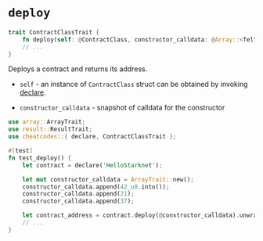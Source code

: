 # `deploy`

```rust
trait ContractClassTrait {
    fn deploy(self: @ContractClass, constructor_calldata: @Array::<felt252>) -> Result<ContractAddress, RevertedTransaction>;
    // ...
}
```

Deploys a contract and returns its address.

- `self` - an instance of `ContractClass` struct can be obtained by invoking [declare](./declare.md).

- `constructor_calldata` - snapshot of calldata for the constructor

```rust
use array::ArrayTrait;
use result::ResultTrait;
use cheatcodes::{ declare, ContractClassTrait };

#[test]
fn test_deploy() {
    let contract = declare('HelloStarknet');

    let mut constructor_calldata = ArrayTrait::new();
    constructor_calldata.append(42_u8.into());
    constructor_calldata.append(21);
    constructor_calldata.append(37);

    let contract_address = contract.deploy(@constructor_calldata).unwrap();
    // ...
}
```
